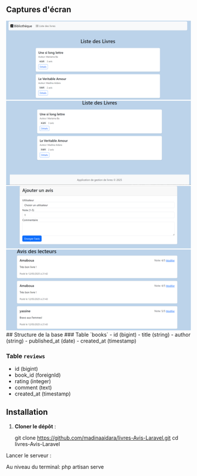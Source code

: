 ##  Captures d'écran

<div align="center">
  <img src="public/screenshots/list1.png"  alt="Liste des livres1">
  <img src="public/screenshots/list2.png"  alt="Liste des livres2">
  
  <img src="public/screenshots/avis.png" alt="Formulaire d'avis">
  <img src="public/screenshots/list-avis.png" alt="Ais des Lecteurs">
</div>
##  Structure de la base
### Table `books`
- id (bigint)
- title (string)
- author (string)
- published_at (date)
- created_at (timestamp)

### Table `reviews`
- id (bigint)
- book_id (foreignId)
- rating (integer)
- comment (text)
- created_at (timestamp)

##  Installation

1. **Cloner le dépôt** :

   git clone https://github.com/madinaaidara/livres-Avis-Laravel.git
   cd livres-Avis-Laravel
   
Lancer le serveur :

Au niveau du terminal:
php artisan serve